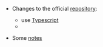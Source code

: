 - Changes to the official [repository](https://github.com/academind/react-native-practical-guide-code):
  - use [Typescript](https://github.com/expo/examples/tree/master/with-typescript#-how-to-use)
  - 

- Some [notes](/napkin.md)